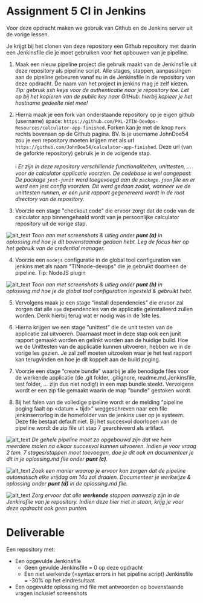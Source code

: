 # Assignment 5 CI in Jenkins

Voor deze opdracht maken we gebruik van Github en de Jenkins server uit de vorige lessen.

Je krijgt bij het clonen van deze repository een Github repository met daarin een Jenkinsfile die je moet gebruiken voor het opbouwen van je pipeline.

1. Maak een nieuw pipeline project die gebruik maakt van de Jenkinsfile uit deze repository als pipeline script. Alle stages, stappen, aanpassingen aan de pipeline gebeuren vanaf nu in de Jenkinsfile in de repository van deze opdracht. De naam van het project in jenkins mag je zelf kiezen.
_Tip: gebruik ssh keys voor de authenticatie naar je repository toe. Let op bij het kopieren van de public key naar GitHub: hierbij kopieer je het hostname gedeelte *niet* mee!_

2. Hierna maak je een fork van onderstaande repository op je eigen github (username) space:
```https://github.com/PXL-2TIN-DevOps-Resources/calculator-app-finished```. Forken kan je met de knop `Fork` rechts bovenaan op de Github pagina. BV. Is je username JohnDoe54 zou je een repository moeten krijgen met als url `https://github.com/JohnDoe54/calculator-app-finished`. Deze url (van de geforkte repository) gebruik je in de volgende stap.
<br/><br/>
:information_source: _Er zijn in deze repository verschillende functionaliteiten, unittesten, ... voor de calculator applicatie voorzien. De codebase is wel aangepast: De package `jest-junit` werd toegevoegd aan de `package.json` file en er werd een jest config voorzien. Dit werd gedaan zodat, wanneer we de unittesten runnen, er een junit rapport gegenereerd wordt in de root directory van de repository._

3. Voorzie een stage "checkout code" die ervoor zorgt dat de code van de calculator app binnengehaald wordt van je persoonlijke calculator repository uit de vorige stap.

![alt_text](https://i.imgur.com/9leib3p.png "image_tooltip")
_Toon aan met screenshots & uitleg onder **punt (a)** in oplossing.md hoe je dit bovenstaande gedaan hebt. Leg de focus hier op het gebruik van de credential manager._

4. Voorzie een `nodejs` configuratie in de global tool configuration van jenkins met als naam "TINnode-devops" die je gebruikt doorheen de pipeline. Tip: NodeJS plugin

![alt_text](https://i.imgur.com/9leib3p.png "image_tooltip")
_Toon aan met screenshots & uitleg onder **punt (b)** in oplossing.md hoe je de global tool configuration ingesteld & gebruikt hebt._

5. Vervolgens maak je een stage “install dependencies” die ervoor zal zorgen dat alle `npm` dependencies van de applicatie geïnstalleerd zullen worden. Denk hierbij terug wat er nodig was in de 1ste les. 

6. Hierna krijgen we een stage “unittest” die de unit testen van de applicatie zal uitvoeren. Daarnaast moet in deze stap ook een junit rapport gemaakt worden en gelinkt worden aan de huidige build. Hoe we de Unittesten van de applicatie kunnen uitvoeren, hebben we in de vorige les gezien. Je zal zelf moeten uitzoeken waar je het test rapport kan terugvinden en hoe je dit koppelt aan de build poging.

7. Voorzie een stage “create bundle” waarbij je alle benodigde files voor de werkende applicatie (de .git folder, .gitignore, readme.md,Jenkinsfile, test folder, ... zijn dus niet nodig!) in een map bundle steekt. Vervolgens wordt er een zip file gemaakt waarin de map "bundle" gestoken wordt.

8. Bij het falen van de volledige pipeline wordt er de melding “pipeline poging faalt op &lt;datum + tijd>” weggeschreven naar een file jenkinserrorlog in de homefolder van de jenkins user op je systeem. Deze file bestaat default niet. Bij het succesvol doorlopen van de pipeline wordt de zip file uit stap 7 gearchiveerd als artifact.

![alt_text](https://i.imgur.com/9leib3p.png "image_tooltip") _De gehele pipeline moet zo opgebouwd zijn dat we hem meerdere malen na elkaar succesvol kunnen uitvoeren. Indien je voor vraag 2 tem. 7 stages/stappen  moet toevoegen, doe je dit ook en documenteer je dit in je oplossing.md file onder **punt (c)**._

![alt_text](https://i.imgur.com/9leib3p.png "image_tooltip") _Zoek een manier waarop je ervoor kan zorgen dat de pipeline automatisch elke vrijdag om 14u zal draaien. Documenteer je werkwijze & oplossing onder **punt (d)** in de oplossing.md file._

![alt_text](https://i.imgur.com/9leib3p.png "image_tooltip")
_Zorg ervoor dat alle **werkende** stappen aanwezig zijn in de Jenkinsfile van je repository. Indien deze hier niet in staan, krijg je voor deze opdracht ook geen punten._

# Deliverable
Een repository met:
- Een opgevulde Jenkinsfile
    - Geen gevulde Jenkinsfile = 0 op deze opdracht
    - Een niet werkende (=syntax errors in het pipeline script) Jenkinsfile = -30% op het eindresultaat
- Een opgevulde oplossing.md file met antwoorden op bovenstaande vragen inclusief screenshots
